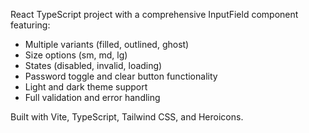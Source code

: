 React TypeScript project with a comprehensive InputField component featuring:
- Multiple variants (filled, outlined, ghost)
- Size options (sm, md, lg)
- States (disabled, invalid, loading)
- Password toggle and clear button functionality
- Light and dark theme support
- Full validation and error handling

Built with Vite, TypeScript, Tailwind CSS, and Heroicons.
